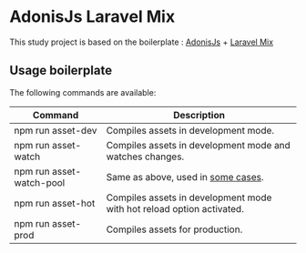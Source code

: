 # AdonisJs Laravel Mix


This study project is based on the boilerplate :
[AdonisJs](http://adonisjs.com/) + [Laravel Mix](https://laravel.com/docs/5.6/mix)


## Usage boilerplate

The following commands are available:

| Command | Description |
|---------|-------------|
| npm run asset-dev | Compiles assets in development mode. |
| npm run asset-watch | Compiles assets in development mode and watches changes. |
| npm run asset-watch-pool | Same as above, used in [some cases](https://laravel.com/docs/5.6/mix#running-mix). |
| npm run asset-hot | Compiles assets in development mode with hot reload option activated. |
| npm run asset-prod | Compiles assets for production. |


